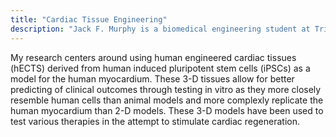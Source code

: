 ```yaml
---
title: "Cardiac Tissue Engineering"
description: "Jack F. Murphy is a biomedical engineering student at Trinity College Dublin interested in the fields of tissue engineering and cardiac regeneration."
---
```


My research centers around using human engineered cardiac tissues (hECTS)
derived from human induced pluripotent stem cells (iPSCs) as a model for
the human myocardium. These 3-D tissues allow for better predicting of
clinical outcomes through testing in vitro as they more closely
resemble human cells than animal models and more complexly replicate
the human myocardium than 2-D models. These 3-D models have been used
to test various therapies in the attempt to stimulate
cardiac regeneration. 

